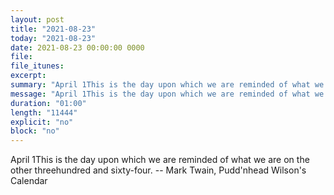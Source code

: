 ```yaml
---
layout: post
title: "2021-08-23"
today: "2021-08-23"
date: 2021-08-23 00:00:00 0000
file:
file_itunes:
excerpt:
summary: "April 1This is the day upon which we are reminded of what we are on the other threehundred and sixty-four. -- Mark Twain, Pudd'nhead Wilson's Calendar "
message: "April 1This is the day upon which we are reminded of what we are on the other threehundred and sixty-four. -- Mark Twain, Pudd'nhead Wilson's Calendar "
duration: "01:00"
length: "11444"
explicit: "no"
block: "no"
---
```

April 1This is the day upon which we are reminded of what we are on the other threehundred and sixty-four. -- Mark Twain, Pudd'nhead Wilson's Calendar 

